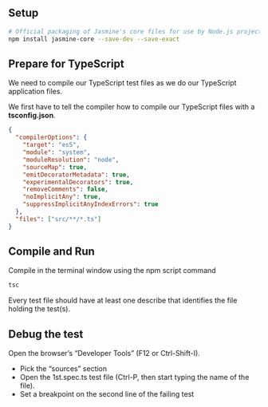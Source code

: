 ## Setup

```bash
# Official packaging of Jasmine's core files for use by Node.js projects
npm install jasmine-core --save-dev --save-exact
```

## Prepare for TypeScript

We need to compile our TypeScript test files as we do our TypeScript application files.

We first have to tell the compiler how to compile our TypeScript files with a **tsconfig.json**.

```json
{
  "compilerOptions": {
    "target": "es5",
    "module": "system",
    "moduleResolution": "node",
    "sourceMap": true,
    "emitDecoratorMetadata": true,
    "experimentalDecorators": true,
    "removeComments": false,
    "noImplicitAny": true,
    "suppressImplicitAnyIndexErrors": true
  },
  "files": ["src/**/*.ts"]
}
```

## Compile and Run

Compile in the terminal window using the npm script command

```bash
tsc
```

Every test file should have at least one describe that identifies the file holding the test(s).

## Debug the test

Open the browser’s “Developer Tools” (F12 or Ctrl-Shift-I).

- Pick the “sources” section
- Open the 1st.spec.ts test file (Ctrl-P, then start typing the name of the file).
- Set a breakpoint on the second line of the failing test

